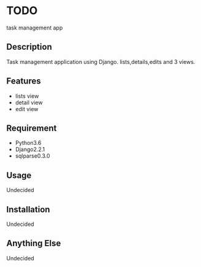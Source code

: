 # TODO

task management app

## Description

Task management application using Django.
lists,details,edits and 3 views.

## Features
- lists view
- detail view
- edit view

## Requirement

- Python3.6
- Django2.2.1
- sqlparse0.3.0

## Usage

Undecided

## Installation

Undecided


## Anything Else

Undecided

